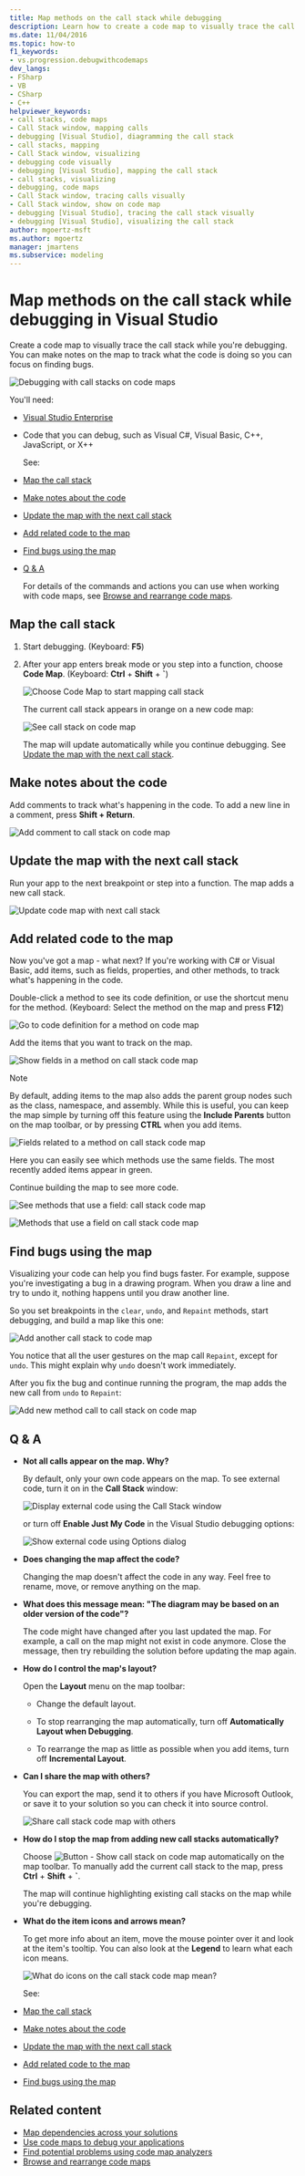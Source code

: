 ```yaml
---
title: Map methods on the call stack while debugging
description: Learn how to create a code map to visually trace the call stack while you're debugging. Also, learn that you can make notes on the map to track what the code is doing.
ms.date: 11/04/2016
ms.topic: how-to
f1_keywords:
- vs.progression.debugwithcodemaps
dev_langs:
- FSharp
- VB
- CSharp
- C++
helpviewer_keywords:
- call stacks, code maps
- Call Stack window, mapping calls
- debugging [Visual Studio], diagramming the call stack
- call stacks, mapping
- Call Stack window, visualizing
- debugging code visually
- debugging [Visual Studio], mapping the call stack
- call stacks, visualizing
- debugging, code maps
- Call Stack window, tracing calls visually
- Call Stack window, show on code map
- debugging [Visual Studio], tracing the call stack visually
- debugging [Visual Studio], visualizing the call stack
author: mgoertz-msft
ms.author: mgoertz
manager: jmartens
ms.subservice: modeling
---
```

# Map methods on the call stack while debugging in Visual Studio


Create a code map to visually trace the call stack while you're debugging. You can make notes on the map to track what the code is doing so you can focus on finding bugs.

 ![Debugging with call stacks on code maps](../debugger/media/debuggermap_overview.png)

 You'll need:

- [Visual Studio Enterprise](https://visualstudio.microsoft.com/downloads/?cid=learn-onpage-download-cta)

- Code that you can debug, such as Visual C#, Visual Basic, C++, JavaScript, or X++

  See:

- [Map the call stack](#MapStack)

- [Make notes about the code](#MakeNotes)

- [Update the map with the next call stack](#UpdateMap)

- [Add related code to the map](#AddRelatedCode)

- [Find bugs using the map](#FindBugs)

- [Q & A](#QA)

  For details of the commands and actions you can use when working with code maps, see [Browse and rearrange code maps](../modeling/browse-and-rearrange-code-maps.md).

## <a name="MapStack"></a> Map the call stack

1. Start debugging. (Keyboard: **F5**)

2. After your app enters break mode or you step into a function, choose **Code Map**. (Keyboard: **Ctrl** + **Shift** + **`**)

     ![Choose Code Map to start mapping call stack](../debugger/media/debuggermap_choosecodemap.png)

     The current call stack appears in orange on a new code map:

     ![See call stack on code map](../debugger/media/debuggermap_seeundocallstack.png)

     The map will update automatically while you continue debugging. See [Update the map with the next call stack](#UpdateMap).

## <a name="MakeNotes"></a> Make notes about the code

 Add comments to track what's happening in the code. To add a new line in a comment, press **Shift + Return**.

 ![Add comment to call stack on code map](../debugger/media/debuggermap_addcomment.png)

## <a name="UpdateMap"></a> Update the map with the next call stack

 Run your app to the next breakpoint or step into a function. The map adds a new call stack.

 ![Update code map with next call stack](../debugger/media/debuggermap_addclearcallstack.png)

## <a name="AddRelatedCode"></a> Add related code to the map

 Now you've got a map - what next? If you're working with C# or Visual Basic, add items, such as fields, properties, and other methods, to track what's happening in the code.

 Double-click a method to see its code definition, or use the shortcut menu for the method. (Keyboard: Select the method on the map and press **F12**)

 ![Go to code definition for a method on code map](../debugger/media/debuggermap_gotocodedefinition.png)

 Add the items that you want to track on the map.

 ![Show fields in a method on call stack code map](../debugger/media/debuggermap_showfields.png)

> [!NOTE]
> By default, adding items to the map also adds the parent group nodes such as the class, namespace, and assembly. While this is useful, you can keep the map simple by turning off this feature using the **Include Parents** button on the map toolbar, or by pressing **CTRL** when you add items.

 ![Fields related to a method on call stack code map](../debugger/media/debuggermap_showedfields.png)

 Here you can easily see which methods use the same fields. The most recently added items appear in green.

 Continue building the map to see more code.

 ![See methods that use a field: call stack code map](../debugger/media/debuggermap_findallreferences.png)

 ![Methods that use a field on call stack code map](../debugger/media/debuggermap_foundallreferences.png)

## <a name="FindBugs"></a> Find bugs using the map

 Visualizing your code can help you find bugs faster. For example, suppose you're investigating a bug in a drawing program. When you draw a line and try to undo it, nothing happens until you draw another line.

 So you set breakpoints in the `clear`, `undo`, and `Repaint` methods, start debugging, and build a map like this one:

 ![Add another call stack to code map](../debugger/media/debuggermap_addpaintobjectcallstack.png)

 You notice that all the user gestures on the map call `Repaint`, except for `undo`. This might explain why `undo` doesn't work immediately.

 After you fix the bug and continue running the program, the map adds the new call from `undo` to `Repaint`:

 ![Add new method call to call stack on code map](../debugger/media/debuggermap_addnewcallforrepaint.png)

## <a name="QA"></a> Q & A

- **Not all calls appear on the map. Why?**

   By default, only your own code appears on the map. To see external code, turn it on in the **Call Stack** window:

   ![Display external code using the Call Stack window](../debugger/media/debuggermap_callstackmenu.png)

   or turn off **Enable Just My Code** in the Visual Studio debugging options:

   ![Show external code using Options dialog](../debugger/media/debuggermap_debugoptions.png)

- **Does changing the map affect the code?**

   Changing the map doesn't affect the code in any way. Feel free to rename, move, or remove anything on the map.

- **What does this message mean: "The diagram may be based on an older version of the code"?**

   The code might have changed after you last updated the map. For example, a call on the map might not exist in code anymore. Close the message, then try rebuilding the solution before updating the map again.

- **How do I control the map's layout?**

   Open the **Layout** menu on the map toolbar:

  - Change the default layout.

  - To stop rearranging the map automatically, turn off **Automatically Layout when Debugging**.

  - To rearrange the map as little as possible when you add items, turn off **Incremental Layout**.

- **Can I share the map with others?**

   You can export the map, send it to others if you have Microsoft Outlook, or save it to your solution so you can check it into source control.

   ![Share call stack code map with others](../debugger/media/debuggermap_sharewithothers.png)

- **How do I stop the map from adding new call stacks automatically?**

   Choose ![Button &#45; Show call stack on code map automatically](../debugger/media/debuggermap_automaticupdateicon.gif) on the map toolbar. To manually add the current call stack to the map, press **Ctrl** + **Shift** + **`**.

   The map will continue highlighting existing call stacks on the map while you're debugging.

- **What do the item icons and arrows mean?**

   To get more info about an item, move the mouse pointer over it and look at the item's tooltip. You can also look at the **Legend** to learn what each icon means.

   ![What do icons on the call stack code map mean?](../debugger/media/debuggermap_showlegend.png)

  See:

- [Map the call stack](#MapStack)

- [Make notes about the code](#MakeNotes)

- [Update the map with the next call stack](#UpdateMap)

- [Add related code to the map](#AddRelatedCode)

- [Find bugs using the map](#FindBugs)

## Related content

- [Map dependencies across your solutions](../modeling/map-dependencies-across-your-solutions.md)
- [Use code maps to debug your applications](../modeling/use-code-maps-to-debug-your-applications.md)
- [Find potential problems using code map analyzers](../modeling/find-potential-problems-using-code-map-analyzers.md)
- [Browse and rearrange code maps](../modeling/browse-and-rearrange-code-maps.md)
